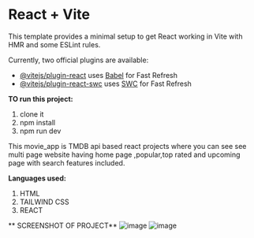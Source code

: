 # React + Vite

This template provides a minimal setup to get React working in Vite with HMR and some ESLint rules.

Currently, two official plugins are available:

- [@vitejs/plugin-react](https://github.com/vitejs/vite-plugin-react/blob/main/packages/plugin-react/README.md) uses [Babel](https://babeljs.io/) for Fast Refresh
- [@vitejs/plugin-react-swc](https://github.com/vitejs/vite-plugin-react-swc) uses [SWC](https://swc.rs/) for Fast Refresh

**TO run this project:**
1. clone it 
2. npm install
3. npm run dev


This movie_app is TMDB api based react projects  where you can see see multi page website having home page ,popular,top rated and upcoming page with search features included.

**Languages used:**
1. HTML
2. TAILWIND CSS
3. REACT

 **  SCREENSHOT OF PROJECT**
   ![image](https://github.com/raja327/movie_app/assets/57476735/a71bd253-a377-4db9-8b69-f691b660ac68)
    ![image](https://github.com/raja327/movie_app/assets/57476735/df42ca25-e802-48e9-a463-0ab04d21a4f5)

